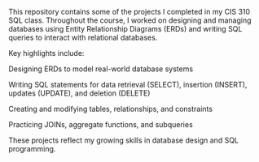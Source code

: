 This repository contains some of the projects I completed in my CIS 310 SQL class. Throughout the course, I worked on designing and managing databases using Entity Relationship Diagrams (ERDs) and writing SQL queries to interact with relational databases.

Key highlights include:

Designing ERDs to model real-world database systems

Writing SQL statements for data retrieval (SELECT), insertion (INSERT), updates (UPDATE), and deletion (DELETE)

Creating and modifying tables, relationships, and constraints

Practicing JOINs, aggregate functions, and subqueries

These projects reflect my growing skills in database design and SQL programming.

